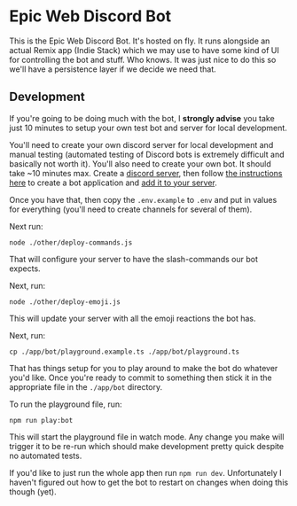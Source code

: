 # Epic Web Discord Bot

This is the Epic Web Discord Bot. It's hosted on fly. It runs alongside an
actual Remix app (Indie Stack) which we may use to have some kind of UI for
controlling the bot and stuff. Who knows. It was just nice to do this so we'll
have a persistence layer if we decide we need that.

## Development

If you're going to be doing much with the bot, I **strongly advise** you take
just 10 minutes to setup your own test bot and server for local development.

You'll need to create your own discord server for local development and manual
testing (automated testing of Discord bots is extremely difficult and basically
not worth it). You'll also need to create your own bot. It should take ~10
minutes max. Create a
[discord server](https://support.discord.com/hc/en-us/articles/204849977-How-do-I-create-a-server-),
then follow
[the instructions here](https://discordjs.guide/preparations/setting-up-a-bot-application.html)
to create a bot application and
[add it to your server](https://discordjs.guide/preparations/adding-your-bot-to-servers.html).

Once you have that, then copy the `.env.example` to `.env` and put in values for
everything (you'll need to create channels for several of them).

Next run:

```
node ./other/deploy-commands.js
```

That will configure your server to have the slash-commands our bot expects.

Next, run:

```
node ./other/deploy-emoji.js
```

This will update your server with all the emoji reactions the bot has.

Next, run:

```
cp ./app/bot/playground.example.ts ./app/bot/playground.ts
```

That has things setup for you to play around to make the bot do whatever you'd
like. Once you're ready to commit to something then stick it in the appropriate
file in the `./app/bot` directory.

To run the playground file, run:

```
npm run play:bot
```

This will start the playground file in watch mode. Any change you make will
trigger it to be re-run which should make development pretty quick despite no
automated tests.

If you'd like to just run the whole app then run `npm run dev`. Unfortunately I
haven't figured out how to get the bot to restart on changes when doing this
though (yet).
